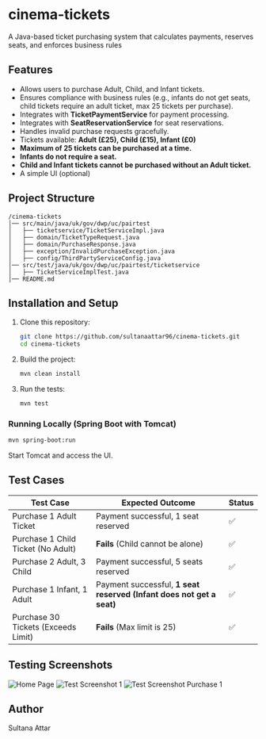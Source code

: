 # cinema-tickets
A Java-based ticket purchasing system that calculates payments, reserves seats, and enforces business rules

## Features
- Allows users to purchase Adult, Child, and Infant tickets.
- Ensures compliance with business rules (e.g., infants do not get seats, child tickets require an adult ticket, max 25 tickets per purchase).
- Integrates with **TicketPaymentService** for payment processing.
- Integrates with **SeatReservationService** for seat reservations.
- Handles invalid purchase requests gracefully.
- Tickets available: **Adult (£25), Child (£15), Infant (£0)**
- **Maximum of 25 tickets can be purchased at a time.**
- **Infants do not require a seat.**
- **Child and Infant tickets cannot be purchased without an Adult ticket.**
- A simple UI (optional)

## Project Structure
```
/cinema-tickets
│── src/main/java/uk/gov/dwp/uc/pairtest
│   ├── ticketservice/TicketServiceImpl.java
│   ├── domain/TicketTypeRequest.java
│   ├── domain/PurchaseResponse.java
│   ├── exception/InvalidPurchaseException.java
│   ├── config/ThirdPartyServiceConfig.java
│── src/test/java/uk/gov/dwp/uc/pairtest/ticketservice
│   ├── TicketServiceImplTest.java
│── README.md
```

## Installation and Setup
1. Clone this repository:
   ```bash
   git clone https://github.com/sultanaattar96/cinema-tickets.git
   cd cinema-tickets
   ```
2. Build the project:
   ```bash
   mvn clean install
   ```
3. Run the tests:
   ```bash
   mvn test
   ```
### Running Locally (Spring Boot with Tomcat)
```sh
mvn spring-boot:run
```
Start Tomcat and access the UI.

## Test Cases

| Test Case | Expected Outcome | Status |
|-----------|----------------|--------|
| Purchase 1 Adult Ticket | Payment successful, 1 seat reserved | ✅ |
| Purchase 1 Child Ticket (No Adult) | **Fails** (Child cannot be alone) | ✅ |
| Purchase 2 Adult, 3 Child | Payment successful, 5 seats reserved | ✅ |
| Purchase 1 Infant, 1 Adult | Payment successful, **1 seat reserved (Infant does not get a seat)** | ✅ |
| Purchase 30 Tickets (Exceeds Limit) | **Fails** (Max limit is 25) | ✅ |

## Testing Screenshots

![Home Page](https://github.com/user-attachments/assets/7588a6de-5b16-4443-934f-758b334d8a1c)
![Test Screenshot 1](https://github.com/user-attachments/assets/74d4b2f0-415d-4f52-aa10-7b9b9efa2fad)
![Test Screenshot Purchase 1](https://github.com/user-attachments/assets/d6c9f106-d50a-4d3f-8683-05c6734471dd)

## Author
Sultana Attar
